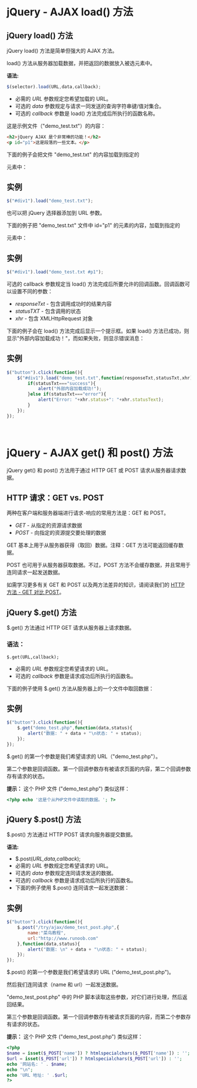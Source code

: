 # jQuery - AJAX load() 方法

## jQuery load() 方法

jQuery load() 方法是简单但强大的 AJAX 方法。

load() 方法从服务器加载数据，并把返回的数据放入被选元素中。

**语法:**

```js
$(selector).load(URL,data,callback);
```

* 必需的 *URL* 参数规定您希望加载的 URL。
* 可选的 *data* 参数规定与请求一同发送的查询字符串键/值对集合。
* 可选的 *callback* 参数是 load() 方法完成后所执行的函数名称。

这是示例文件（"demo_test.txt"）的内容：

```html
<h2>jQuery AJAX 是个非常棒的功能！</h2>
<p id="p1">这是段落的一些文本。</p>
```

下面的例子会把文件 "demo_test.txt" 的内容加载到指定的 <div> 元素中：

## 实例

```js
$("#div1").load("demo_test.txt");
```

也可以把 jQuery 选择器添加到 URL 参数。

下面的例子把 "demo_test.txt" 文件中 id="p1" 的元素的内容，加载到指定的 <div> 元素中：

## 实例

```js
$("#div1").load("demo_test.txt #p1");
```

可选的 callback 参数规定当 load() 方法完成后所要允许的回调函数。回调函数可以设置不同的参数：

* *responseTxt* - 包含调用成功时的结果内容
* *statusTXT* - 包含调用的状态
* *xhr* - 包含 XMLHttpRequest 对象

下面的例子会在 load() 方法完成后显示一个提示框。如果 load() 方法已成功，则显示"外部内容加载成功！"，而如果失败，则显示错误消息：

## 实例

```js
$("button").click(function(){   
    $("#div1").load("demo_test.txt",function(responseTxt,statusTxt,xhr){     
        if(statusTxt==="success"){    
            alert("外部内容加载成功!");     
        }else if(statusTxt==="error"){       
            alert("Error: "+xhr.status+": "+xhr.statusText);
        }
    }); 
});
```

&emsp;

# jQuery - AJAX get() 和 post() 方法

jQuery get() 和 post() 方法用于通过 HTTP GET 或 POST 请求从服务器请求数据。

## HTTP 请求：GET vs. POST

两种在客户端和服务器端进行请求-响应的常用方法是：GET 和 POST。

* *GET* - 从指定的资源请求数据
* *POST* - 向指定的资源提交要处理的数据

GET 基本上用于从服务器获得（取回）数据。注释：GET 方法可能返回缓存数据。

POST 也可用于从服务器获取数据。不过，POST 方法不会缓存数据，并且常用于连同请求一起发送数据。

如需学习更多有关 GET 和 POST 以及两方法差异的知识，请阅读我们的 [HTTP 方法 - GET 对比 POST](http://www.runoob.com/tags/html-httpmethods.html)。

## jQuery $.get() 方法

$.get() 方法通过 HTTP GET 请求从服务器上请求数据。

### 语法：

```
$.get(URL,callback);
```

* 必需的 *URL* 参数规定您希望请求的 URL。
* 可选的 *callback* 参数是请求成功后所执行的函数名。

下面的例子使用 $.get() 方法从服务器上的一个文件中取回数据：

## 实例

```js
$("button").click(function(){
	$.get("demo_test.php",function(data,status){
        alert("数据: " + data + "\n状态: " + status);   
    }); 
});
```

$.get() 的第一个参数是我们希望请求的 URL（"demo_test.php"）。

第二个参数是回调函数。第一个回调参数存有被请求页面的内容，第二个回调参数存有请求的状态。

**提示：** 这个 PHP 文件 ("demo_test.php") 类似这样：

```php
<?php echo '这是个从PHP文件中读取的数据。'; ?>
```

## jQuery $.post() 方法

$.post() 方法通过 HTTP POST 请求向服务器提交数据。

**语法:**

* $.post(*URL,data,callback*);
* 必需的 *URL* 参数规定您希望请求的 URL。
* 可选的 *data* 参数规定连同请求发送的数据。
* 可选的 *callback* 参数是请求成功后所执行的函数名。
* 下面的例子使用 $.post() 连同请求一起发送数据：

## 实例

```js
$("button").click(function(){
    $.post("/try/ajax/demo_test_post.php",{         
        name:"菜鸟教程",         
        url:"http://www.runoob.com"     
    },function(data,status){         
        alert("数据: \n" + data + "\n状态: " + status);     
    }); 
});
```

$.post() 的第一个参数是我们希望请求的 URL ("demo_test_post.php")。

然后我们连同请求（name 和 url）一起发送数据。

"demo_test_post.php" 中的 PHP 脚本读取这些参数，对它们进行处理，然后返回结果。

第三个参数是回调函数。第一个回调参数存有被请求页面的内容，而第二个参数存有请求的状态。

**提示：** 这个 PHP 文件 ("demo_test_post.php") 类似这样：

```php
<?php
$name = isset($_POST['name']) ? htmlspecialchars($_POST['name']) : '';
$url = isset($_POST['url']) ? htmlspecialchars($_POST['url']) : '';
echo '网站名: ' . $name;
echo "\n";
echo 'URL 地址: ' .$url;
?>
```